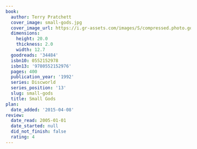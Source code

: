 ```yaml
---
book:
  author: Terry Pratchett
  cover_image: small-gods.jpg
  cover_image_url: https://i.gr-assets.com/images/S/compressed.photo.goodreads.com/books/1390899426l/34484.jpg
  dimensions:
    height: 20.0
    thickness: 2.0
    width: 12.7
  goodreads: '34484'
  isbn10: 0552152978
  isbn13: '9780552152976'
  pages: 400
  publication_year: '1992'
  series: Discworld
  series_position: '13'
  slug: small-gods
  title: Small Gods
plan:
  date_added: '2015-04-08'
review:
  date_read: 2005-01-01
  date_started: null
  did_not_finish: false
  rating: 4
---
```

